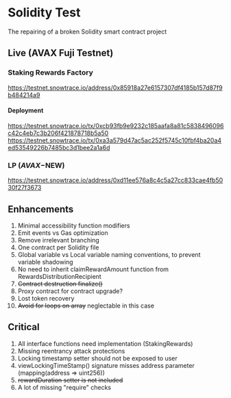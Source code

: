 # Solidity Test
The repairing of a broken Solidity smart contract project

## Live (AVAX Fuji Testnet)

### Staking Rewards Factory
https://testnet.snowtrace.io/address/0x85918a27e6157307df4185b157d87f9b484214a9

#### Deployment
https://testnet.snowtrace.io/tx/0xcb93fb9e9232c185aafa8a81c5838496096c42c4eb7c3b206f421878718b5a50
https://testnet.snowtrace.io/tx/0xa3a579d47ac5ac252f5745c10fbf4ba20a4ed53549226b7485bc3d1bee2a1a6d

### LP ($AVAX-$NEW)
https://testnet.snowtrace.io/address/0xd11ee576a8c4c5a27cc833cae4fb5030f27f3673

## Enhancements

1. Minimal accessibility function modifiers
2. Emit events vs Gas optimization
3. Remove irrelevant branching
4. One contract per Solidity file
5. Global variable vs Local variable naming conventions, to prevent variable shadowing
6. No need to inherit claimRewardAmount function from RewardsDistributionRecipient
7. ~~Contract destruction finalize()~~
8. Proxy contract for contract upgrade?
9. Lost token recovery
10. ~~Avoid for loops on array~~ neglectable in this case

## Critical

1. All interface functions need implementation (StakingRewards)
2. Missing reentrancy attack protections
3. Locking timestamp setter should not be exposed to user
4. viewLockingTimeStamp() signature misses address parameter (mapping(address => uint256))
5. ~~rewardDuration setter is not included~~
6. A lot of missing "require" checks

